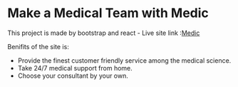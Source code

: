 # Make a Medical Team with Medic

This project is made by bootstrap and react - Live site link :[Medic](https://mediic.netlify.app/)

Benifits of the site is:
<ul>
    <li>Provide the finest customer friendly service among the medical science.</li>
    <li>Take 24/7 medical support from home.</li>
    <li>Choose your consultant by your own. </li>
</ul>






